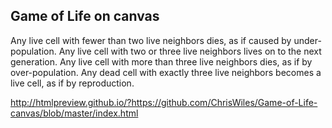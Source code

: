 Game of Life on canvas
----------------------
Any live cell with fewer than two live neighbors dies, as if caused by under-population.
Any live cell with two or three live neighbors  lives on to the next generation.
Any live cell with more than three live neighbors dies, as if by over-population.
Any dead cell with exactly three live neighbors becomes a live cell, as if by reproduction.

http://htmlpreview.github.io/?https://github.com/ChrisWiles/Game-of-Life-canvas/blob/master/index.html


